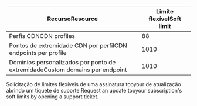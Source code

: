 
| <span data-ttu-id="2ebe1-101">Recurso</span><span class="sxs-lookup"><span data-stu-id="2ebe1-101">Resource</span></span> | <span data-ttu-id="2ebe1-102">Limite flexível</span><span class="sxs-lookup"><span data-stu-id="2ebe1-102">Soft limit</span></span> |
| --- | --- |
| <span data-ttu-id="2ebe1-103">Perfis CDN</span><span class="sxs-lookup"><span data-stu-id="2ebe1-103">CDN profiles</span></span> |<span data-ttu-id="2ebe1-104">8</span><span class="sxs-lookup"><span data-stu-id="2ebe1-104">8</span></span> |
| <span data-ttu-id="2ebe1-105">Pontos de extremidade CDN por perfil</span><span class="sxs-lookup"><span data-stu-id="2ebe1-105">CDN endpoints per profile</span></span> |<span data-ttu-id="2ebe1-106">10</span><span class="sxs-lookup"><span data-stu-id="2ebe1-106">10</span></span> |
| <span data-ttu-id="2ebe1-107">Domínios personalizados por ponto de extremidade</span><span class="sxs-lookup"><span data-stu-id="2ebe1-107">Custom domains per endpoint</span></span> |<span data-ttu-id="2ebe1-108">10</span><span class="sxs-lookup"><span data-stu-id="2ebe1-108">10</span></span> |

<span data-ttu-id="2ebe1-109">Solicitação de limites flexíveis de uma assinatura tooyour de atualização abrindo um tíquete de suporte.</span><span class="sxs-lookup"><span data-stu-id="2ebe1-109">Request an update tooyour subscription's soft limits by opening a support ticket.</span></span>

